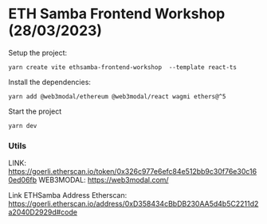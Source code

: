 # ETH Samba Frontend Workshop (28/03/2023)

Setup the project:

```
yarn create vite ethsamba-frontend-workshop  --template react-ts
```

Install the dependencies:

```
yarn add @web3modal/ethereum @web3modal/react wagmi ethers@^5
```

Start the project

```
yarn dev
```

### Utils

LINK: https://goerli.etherscan.io/token/0x326c977e6efc84e512bb9c30f76e30c160ed06fb
WEB3MODAL: https://web3modal.com/


Link ETHSamba Address Etherscan: https://goerli.etherscan.io/address/0xD358434cBbDB230AA5d4b5C2211d2a2040D2929d#code